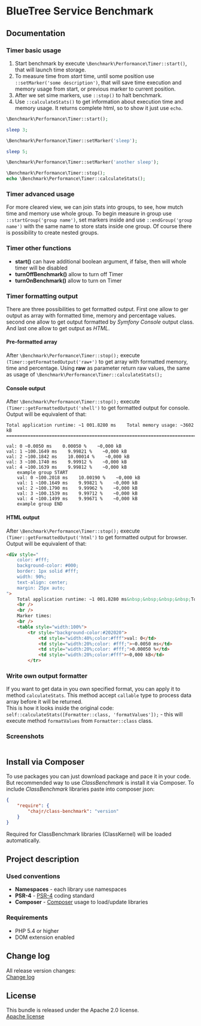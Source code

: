 BlueTree Service Benchmark
============

## Documentation

### Timer basic usage

1. Start benchmark by execute `\Benchmark\Performance\Timer::start()`, that will launch time storage.
2. To measure time from _start_ time, until some position use `::setMarker('some description')`, that will save time
execution and memory usage from start, or previous marker to current position.
3. After we set sime markers, use `::stop()` to halt benchmark.
4. Use `::calculateStats()` to get information about execution time and memory usage. It returns complete html, so to
show it just use `echo`.

```php
\Benchmark\Performance\Timer::start();

sleep 3;

\Benchmark\Performance\Timer::setMarker('sleep');

sleep 5;

\Benchmark\Performance\Timer::setMarker('another sleep');

\Benchmark\Performance\Timer::stop();
echo \Benchmark\Performance\Timer::calculateStats();

```

### Timer advanced usage

For more cleared view, we can join stats into groups, to see, how mutch time and memory use whole group. To begin measure
in group use `::startGroup('group name')`, set markers inside and use `::endGroup('group name')` with the same name to
store stats inside one group. Of course there is possibility to create nested groups.

### Timer other functions

* **start()** can have additional boolean argument, if false, then will whole timer will be disabled
* **turnOffBenchmark()** allow to turn off Timer
* **turnOnBenchmark()** allow to turn on Timer

### Timer formatting output
There are three possibilities to get formatted output. First one allow to ger output as array with formatted time, memory
and percentage values. second one allow to get output formatted by _Symfony Console_ output class. And last one allow
to get output as _HTML_.

#### Pre-formatted array
After `\Benchmark\Performance\Timer::stop();` execute `(Timer::getFormattedOutput('raw+')` to get array with formatted
memory, time and percentage. Using __raw__ as parameter return raw values, the same as usage of
 `\Benchmark\Performance\Timer::calculateStats();`

#### Console output
After `\Benchmark\Performance\Timer::stop();` execute `(Timer::getFormattedOutput('shell')` to get formatted output for
console. Output will be equivalent of that:  
```
Total application runtime: ~1 001.8280 ms    Total memory usage: ~3602 kB
=========================================================================

val: 0 ~0.0050 ms    0.00050 %    ~0,000 kB
val: 1 ~100.1649 ms    9.99821 %    ~0,000 kB
val: 2 ~100.1842 ms    10.00014 %    ~0,000 kB
val: 3 ~100.1740 ms    9.99912 %    ~0,000 kB
val: 4 ~100.1639 ms    9.99812 %    ~0,000 kB
    example group START
    val: 0 ~100.2018 ms    10.00190 %    ~0,000 kB
    val: 1 ~100.1649 ms    9.99821 %    ~0,000 kB
    val: 2 ~100.1790 ms    9.99962 %    ~0,000 kB
    val: 3 ~100.1539 ms    9.99712 %    ~0,000 kB
    val: 4 ~100.1499 ms    9.99671 %    ~0,000 kB
    example group END
```

#### HTML output
After `\Benchmark\Performance\Timer::stop();` execute `(Timer::getFormattedOutput('html')` to get formatted output for
browser. Output will be equivalent of that:  
```html
<div style="
    color: #fff;
    background-color: #000;
    border: 1px solid #fff;
    width: 90%;
    text-align: center;
    margin: 25px auto;
">
    Total application runtime: ~1 001.8280 ms&nbsp;&nbsp;&nbsp;&nbsp;Total memory usage: ~3129.140625 kB
    <br />
    <br />
    Marker times:
    <br />
    <table style="width:100%">
        <tr style="background-color:#202020">
            <td style="width:40%;color:#fff">val: 0</td>
            <td style="width:20%;color: #fff;">~0.0050 ms</td>
            <td style="width:20%;color: #fff;">0.00050 %</td>
            <td style="width:20%;color:#fff">~0,000 kB</td>
        </tr>
```

### Write own output formatter
If you want to get data in you own specified format, you can apply it to method `calculateStats`. This method accept
`callable` type to process data array before it will be returned.  
This is how it looks inside the original code: `self::calculateStats([Formatter::class, 'formatValues']);` - this will
execute method `formatValues` from `Formatter::class` class.

### Screenshots

![]()

Install via Composer
--------------
To use packages you can just download package and pace it in your code. But recommended
way to use _ClassBenchmark_ is install it via Composer. To include _ClassBenchmark_
libraries paste into composer json:

```json
{
    "require": {
        "chajr/class-benchmark": "version"
    }
}
```

Required for ClassBenchmark libraries (ClassKernel) will be loaded automatically.

Project description
--------------

### Used conventions

* **Namespaces** - each library use namespaces
* **PSR-4** - [PSR-4](http://www.php-fig.org/psr/psr-4/) coding standard
* **Composer** - [Composer](https://getcomposer.org/) usage to load/update libraries

### Requirements

* PHP 5.4 or higher
* DOM extension enabled

Change log
--------------
All release version changes:  
[Change log](https://githib.com/chajr/class-benchmark/CHANGELOG.md "Change log")

License
--------------
This bundle is released under the Apache 2.0 license.  
[Apache license](https://githib.com/chajr/class-benchmark/LICENSE "Apache license")